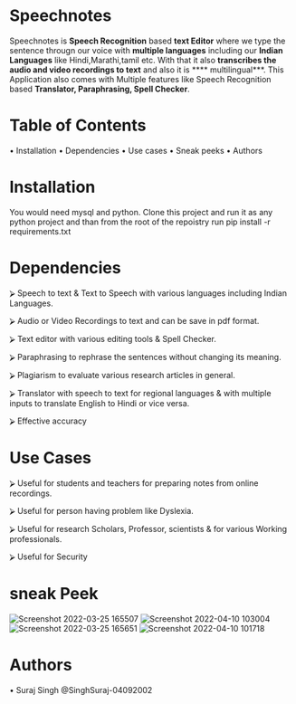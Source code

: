 # Speechnotes
Speechnotes is **Speech Recognition** based **text Editor** where we type the sentence througn our voice with **multiple languages** including our **Indian Languages** like Hindi,Marathi,tamil etc. With that it also **transcribes the audio and video recordings to text** and also it is **** multilingual***. This Application also comes with Multiple features like Speech Recognition based **Translator, Paraphrasing, Spell Checker**. 

# Table of Contents
•	Installation
•	Dependencies
•	Use cases
•	Sneak peeks
•	Authors

# Installation
You would need mysql and python. Clone this project and run it as any python project and than from the root of the repoistry run pip install -r requirements.txt

# Dependencies
⮚ Speech to text & Text to Speech with various languages including Indian Languages.

⮚ Audio or Video Recordings to text  and can be save in pdf format.

⮚ Text editor with various editing tools & Spell Checker.

⮚ Paraphrasing to rephrase the sentences without changing its meaning.

⮚ Plagiarism to evaluate various research articles in general.

⮚ Translator with speech to text for regional languages & with multiple inputs to translate English to Hindi or vice versa.

⮚ Effective accuracy  

# Use Cases
⮚ Useful for students and teachers for preparing notes from online recordings.

⮚ Useful for person having problem like Dyslexia.

⮚ Useful for research Scholars, Professor, scientists & for various Working professionals.

⮚ Useful for Security

# sneak Peek
![Screenshot 2022-03-25 165507](https://user-images.githubusercontent.com/95633860/162602178-fb12384e-63e6-490f-b1f7-33c12fac7f2e.png)
![Screenshot 2022-04-10 103004](https://user-images.githubusercontent.com/95633860/162602153-edd8d887-e04e-454f-991e-15e1e7a2a619.png)
![Screenshot 2022-03-25 165651](https://user-images.githubusercontent.com/95633860/162602174-60cbb97a-a4bf-482b-bb5d-5ad25ad94e39.png)
![Screenshot 2022-04-10 101718](https://user-images.githubusercontent.com/95633860/162602188-8400bfa3-3c4d-443b-a38c-0438a3cccabd.png)


# Authors
•	Suraj Singh @SinghSuraj-04092002


